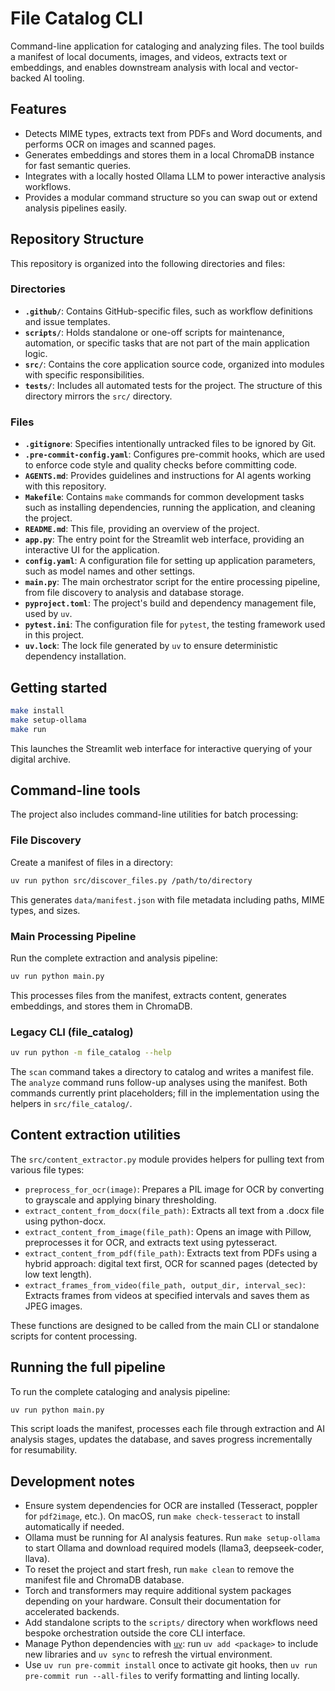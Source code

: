 # File Catalog CLI

Command-line application for cataloging and analyzing files. The tool builds a
manifest of local documents, images, and videos, extracts text or embeddings,
and enables downstream analysis with local and vector-backed AI tooling.

## Features

- Detects MIME types, extracts text from PDFs and Word documents, and performs
  OCR on images and scanned pages.
- Generates embeddings and stores them in a local ChromaDB instance for fast
  semantic queries.
- Integrates with a locally hosted Ollama LLM to power interactive analysis
  workflows.
- Provides a modular command structure so you can swap out or extend analysis
  pipelines easily.

## Repository Structure

This repository is organized into the following directories and files:

### Directories

-   **`.github/`**: Contains GitHub-specific files, such as workflow definitions and issue templates.
-   **`scripts/`**: Holds standalone or one-off scripts for maintenance, automation, or specific tasks that are not part of the main application logic.
-   **`src/`**: Contains the core application source code, organized into modules with specific responsibilities.
-   **`tests/`**: Includes all automated tests for the project. The structure of this directory mirrors the `src/` directory.

### Files

-   **`.gitignore`**: Specifies intentionally untracked files to be ignored by Git.
-   **`.pre-commit-config.yaml`**: Configures pre-commit hooks, which are used to enforce code style and quality checks before committing code.
-   **`AGENTS.md`**: Provides guidelines and instructions for AI agents working with this repository.
-   **`Makefile`**: Contains `make` commands for common development tasks such as installing dependencies, running the application, and cleaning the project.
-   **`README.md`**: This file, providing an overview of the project.
-   **`app.py`**: The entry point for the Streamlit web interface, providing an interactive UI for the application.
-   **`config.yaml`**: A configuration file for setting up application parameters, such as model names and other settings.
-   **`main.py`**: The main orchestrator script for the entire processing pipeline, from file discovery to analysis and database storage.
-   **`pyproject.toml`**: The project's build and dependency management file, used by `uv`.
-   **`pytest.ini`**: The configuration file for `pytest`, the testing framework used in this project.
-   **`uv.lock`**: The lock file generated by `uv` to ensure deterministic dependency installation.


## Getting started

```bash
make install
make setup-ollama
make run
```

This launches the Streamlit web interface for interactive querying of your
digital archive.

## Command-line tools

The project also includes command-line utilities for batch processing:

### File Discovery

Create a manifest of files in a directory:

```bash
uv run python src/discover_files.py /path/to/directory
```

This generates `data/manifest.json` with file metadata including paths, MIME
types, and sizes.

### Main Processing Pipeline

Run the complete extraction and analysis pipeline:

```bash
uv run python main.py
```

This processes files from the manifest, extracts content, generates embeddings,
and stores them in ChromaDB.

### Legacy CLI (file_catalog)

```bash
uv run python -m file_catalog --help
```

The `scan` command takes a directory to catalog and writes a manifest file. The
`analyze` command runs follow-up analyses using the manifest. Both commands
currently print placeholders; fill in the implementation using the helpers in
`src/file_catalog/`.

## Content extraction utilities

The `src/content_extractor.py` module provides helpers for pulling text from
various file types:

-   `preprocess_for_ocr(image)`: Prepares a PIL image for OCR by converting to
    grayscale and applying binary thresholding.
-   `extract_content_from_docx(file_path)`: Extracts all text from a .docx file
    using python-docx.
-   `extract_content_from_image(file_path)`: Opens an image with Pillow,
    preprocesses it for OCR, and extracts text using pytesseract.
-   `extract_content_from_pdf(file_path)`: Extracts text from PDFs using a hybrid
    approach: digital text first, OCR for scanned pages (detected by low text
    length).
-   `extract_frames_from_video(file_path, output_dir, interval_sec)`: Extracts
    frames from videos at specified intervals and saves them as JPEG images.

These functions are designed to be called from the main CLI or standalone
scripts for content processing.

## Running the full pipeline

To run the complete cataloging and analysis pipeline:

```bash
uv run python main.py
```

This script loads the manifest, processes each file through extraction and AI
analysis stages, updates the database, and saves progress incrementally for
resumability.

## Development notes

-   Ensure system dependencies for OCR are installed (Tesseract, poppler for
    `pdf2image`, etc.). On macOS, run `make check-tesseract` to install
    automatically if needed.
-   Ollama must be running for AI analysis features. Run `make setup-ollama` to
    start Ollama and download required models (llama3, deepseek-coder, llava).
-   To reset the project and start fresh, run `make clean` to remove the manifest
    file and ChromaDB database.
-   Torch and transformers may require additional system packages depending on
    your hardware. Consult their documentation for accelerated backends.
-   Add standalone scripts to the `scripts/` directory when workflows need bespoke
    orchestration outside the core CLI interface.
-   Manage Python dependencies with [`uv`](https://docs.astral.sh/uv/): run
    `uv add <package>` to include new libraries and `uv sync` to refresh the
    virtual environment.
-   Use `uv run pre-commit install` once to activate git hooks, then
    `uv run pre-commit run --all-files` to verify formatting and linting locally.
